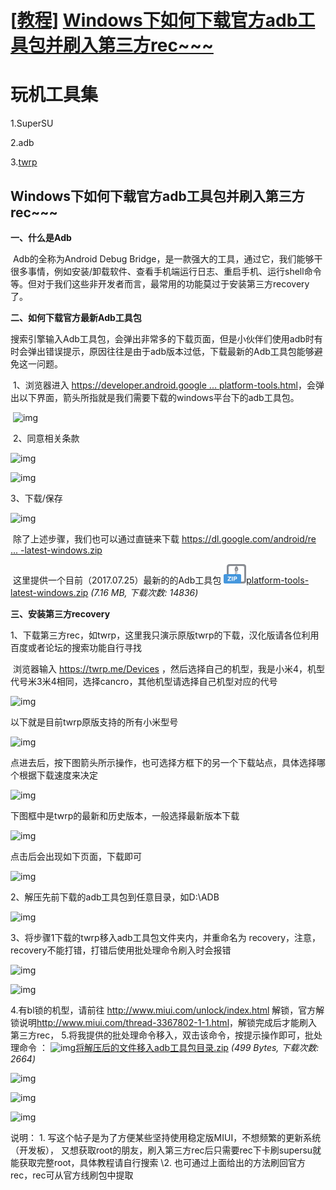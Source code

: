 # [[教程\]](http://www.miui.com/forum.php?mod=forumdisplay&fid=483&filter=typeid&typeid=3354) [Windows下如何下载官方adb工具包并刷入第三方rec~~~](http://www.miui.com/thread-9117980-1-1.html)

# 玩机工具集

1.SuperSU

2.adb

3.[twrp](https://dl.twrp.me/cancro/twrp-3.1.0-0-cancro.img)

## Windows下如何下载官方adb工具包并刷入第三方rec~~~

  **一、什么是Adb**    

​    Adb的全称为Android Debug Bridge，是一款强大的工具，通过它，我们能够干很多事情，例如安装/卸载软件、查看手机端运行日志、重启手机、运行shell命令等。但对于我们这些非开发者而言，最常用的功能莫过于安装第三方recovery了。

**二、如何下载官方最新Adb工具包**


​         搜索引擎输入Adb工具包，会弹出非常多的下载页面，但是小伙伴们使用adb时有时会弹出错误提示，原因往往是由于adb版本过低，下载最新的Adb工具包能够避免这一问题。

​      1、浏览器进入 [https://developer.android.google ... platform-tools.html](https://developer.android.google.cn/studio/releases/platform-tools.html)，会弹出以下界面，箭头所指就是我们需要下载的windows平台下的adb工具包。

​      ![img](https://attach.bbs.miui.com/forum/201707/25/163401olhzu8g1911l8akk.jpg.thumb.jpg)

​    2、同意相关条款

![img](https://attach.bbs.miui.com/forum/201707/25/164009qazkz9vvv9no9vav.jpg.thumb.jpg)





![img](https://attach.bbs.miui.com/forum/201707/25/164302x5wzu4s5p5dyhuem.jpg.thumb.jpg)



  3、下载/保存

![img](https://attach.bbs.miui.com/forum/201707/25/210054xlk3l9k5pkpnfzzl.jpg.thumb.jpg)

​     除了上述步骤，我们也可以通过直链来下载 [https://dl.google.com/android/re ... -latest-windows.zip](https://dl.google.com/android/repository/platform-tools-latest-windows.zip)  

​    这里提供一个目前（2017.07.25）最新的的Adb工具包 ![img](第三方REC安装.assets/zip.png)[platform-tools-latest-windows.zip](http://www.miui.com/forum.php?mod=attachment&aid=MTIxMjMyNzV8NWU3Yzc1NGV8MTU1OTk5MDY2OXwwfDkxMTc5ODA%3D) *(7.16 MB, 下载次数: 14836)* 

**三、安装第三方recovery**

​       1、下载第三方rec，如twrp，这里我只演示原版twrp的下载，汉化版请各位利用百度或者论坛的搜索功能自行寻找

​           浏览器输入 <https://twrp.me/Devices> ，然后选择自己的机型，我是小米4，机型代号米3米4相同，选择cancro，其他机型请选择自己机型对应的代号


![img](https://attach.bbs.miui.com/forum/201707/25/210550w2uynnioiablphhb.jpg.thumb.jpg)

以下就是目前twrp原版支持的所有小米型号    

![img](https://attach.bbs.miui.com/forum/201707/25/210946rpkdsqdzpiaagji2.jpg.thumb.jpg) 

点进去后，按下图箭头所示操作，也可选择方框下的另一个下载站点，具体选择哪个根据下载速度来决定

![img](https://attach.bbs.miui.com/forum/201707/25/212852j62kg771zv7tvt1t.jpg.thumb.jpg) 

下图框中是twrp的最新和历史版本，一般选择最新版本下载


![img](https://attach.bbs.miui.com/forum/201707/25/213441ree63bvvb6564srb.jpg.thumb.jpg)

点击后会出现如下页面，下载即可

![img](https://attach.bbs.miui.com/forum/201707/25/213657d42jr1ypdxedsy9l.jpg.thumb.jpg)

   2、解压先前下载的adb工具包到任意目录，如D:\ADB

![img](https://attach.bbs.miui.com/forum/201707/25/220442w6zcqykqz02hflet.jpg.thumb.jpg)

3、将步骤1下载的twrp移入adb工具包文件夹内，并重命名为 recovery，注意，recovery不能打错，打错后使用批处理命令刷入时会报错

![img](https://attach.bbs.miui.com/forum/201707/25/220717xu4s6futs6fw4w1z.jpg.thumb.jpg) 

![img](https://attach.bbs.miui.com/forum/201707/25/221047xu6u0s7r84rszl74.jpg.thumb.jpg)

4.有bl锁的机型，请前往 <http://www.miui.com/unlock/index.html>  解锁，官方解锁说明<http://www.miui.com/thread-3367802-1-1.html>，解锁完成后才能刷入第三方rec， 
5.将我提供的批处理命令移入，双击该命令，按提示操作即可，批处理命令 ： ![img](http://www.miui.com/static/image/miui/base/filetype/zip.png)[将解压后的文件移入adb工具包目录.zip](http://www.miui.com/forum.php?mod=attachment&aid=MTIxMjc4NTd8OWNhZTkyNTF8MTU1OTk5MDY2OXwwfDkxMTc5ODA%3D) *(499 Bytes, 下载次数: 2664)* 

![img](https://attach.bbs.miui.com/forum/201707/25/221634lejeqejr0663j2jd.jpg.thumb.jpg)

![img](https://attach.bbs.miui.com/forum/201707/25/222048bvshntxlt3leuu8v.jpg.thumb.jpg)

![img](https://attach.bbs.miui.com/forum/201707/25/223005f1gmzs6zgg6h6zsg.jpg.thumb.jpg)



说明： 1. 写这个帖子是为了方便某些坚持使用稳定版MIUI，不想频繁的更新系统（开发板）， 又想获取root的朋友，刷入第三方rec后只需要rec下卡刷supersu就能获取完整root，具体教程请自行搜索
           \2. 也可通过上面给出的方法刷回官方rec，rec可从官方线刷包中提取  
